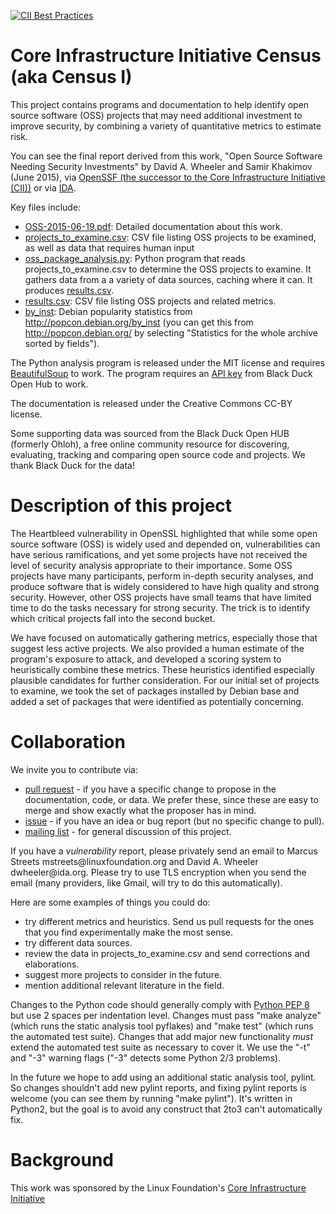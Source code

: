[![CII Best Practices](https://bestpractices.coreinfrastructure.org/projects/428/badge)](https://bestpractices.coreinfrastructure.org/projects/428)

# Core Infrastructure Initiative Census (aka Census I)

This project contains programs and documentation to help identify
open source software (OSS) projects that may need additional investment
to improve security, by combining a variety of quantitative metrics
to estimate risk.

You can see the final report derived from this work,
"Open Source Software Needing Security Investments"
by David A. Wheeler and Samir Khakimov (June 2015), via
<a href="https://openssf.org/resources/census-i-whitepaper-open-source-software-needing-security-investments/">OpenSSF
(the successor to the Core Infrastructure Initiative (CII))</a> or via
<a href="https://www.ida.org/research-and-publications/publications/all/o/op/open-source-software-projects-needing-security-investments">IDA</a>.

Key files include:

* [OSS-2015-06-19.pdf](OSS-2015-06-19.pdf): Detailed documentation about this work.
* [projects_to_examine.csv](projects_to_examine.csv): CSV file listing OSS projects to be examined, as well as data that requires human input
* [oss_package_analysis.py](oss_package_analysis.py): Python program that reads projects_to_examine.csv to determine the OSS projects to examine.  It gathers data from a a variety of data sources, caching where it can. It produces [results.csv](results.csv).
* [results.csv](results.csv): CSV file listing OSS projects and related metrics.
* [by_inst](by_inst): Debian popularity statistics from http://popcon.debian.org/by_inst (you can get this from http://popcon.debian.org/ by selecting "Statistics for the whole archive sorted by fields").

The Python analysis program is released under the MIT license and requires [BeautifulSoup](http://www.crummy.com/software/BeautifulSoup/) to work. The program requires an [API key](https://github.com/blackducksw/ohloh_api#api-key) from Black Duck Open Hub to work.

The documentation is released under the Creative Commons CC-BY license.

Some supporting data was sourced from the Black Duck Open HUB (formerly Ohloh), a free online community resource for discovering, evaluating, tracking and comparing open source code and projects.  We thank Black Duck for the data!

# Description of this project

The Heartbleed vulnerability in OpenSSL highlighted that while some open source
software (OSS) is widely used and depended on, vulnerabilities can have
serious ramifications, and yet some projects have not received the level of
security analysis appropriate to their importance. Some OSS projects have many
participants, perform in-depth security analyses, and produce software that is
widely considered to have high quality and strong security. However, other
OSS projects have small teams that have limited time to do the tasks necessary
for strong security. The trick is to identify which critical projects
fall into the second bucket.

We have focused on automatically gathering metrics, especially those that
suggest less active projects. We also provided a human estimate of the
program's exposure to attack, and developed a scoring system to heuristically
combine these metrics. These heuristics identified especially plausible
candidates for further consideration. For our initial set of projects to
examine, we took the set of packages installed by Debian base and added a set
of packages that were identified as potentially concerning.

# Collaboration

We invite you to contribute via:

* [pull request](https://github.com/linuxfoundation/cii-census/pulls) -
  if you have a specific change to propose in the documentation, code, or data.
  We prefer these, since these are easy to merge and show
  exactly what the proposer has in mind.
* [issue](https://github.com/linuxfoundation/cii-census/issues) -
  if you have an idea or bug report (but no specific change to pull).
* [mailing list](https://lists.coreinfrastructure.org/mailman/listinfo/cii-census) - for general discussion of this project.

If you have a *vulnerability* report, please privately send an email to
Marcus Streets mstreets&#64;linuxfoundation.org and
David A. Wheeler dwheeler&#64;ida.org.
Please try to use TLS encryption when you send the email
(many providers, like Gmail, will try to do this automatically).

Here are some examples of things you could do:

* try different metrics and heuristics. Send us pull
  requests for the ones that you find experimentally make the most sense.
* try different data sources.
* review the data in projects_to_examine.csv and send corrections and elaborations.
* suggest more projects to consider in the future.
* mention additional relevant literature in the field.

Changes to the Python code should generally comply with
[Python PEP 8](https://www.python.org/dev/peps/pep-0008/)
but use 2 spaces per indentation level.
Changes must pass "make analyze" (which runs the static analysis tool pyflakes)
and "make test" (which runs the automated test suite).
Changes that add major new functionality *must* extend the automated test
suite as necessary to cover it.
We use the "-t" and "-3" warning flags ("-3" detects some Python 2/3 problems).

In the future we hope to add using an additional static analysis tool,
pylint.  So changes shouldn't add new pylint reports,
and fixing pylint reports is welcome
(you can see them by running "make pylint").
It's written in Python2, but the goal is to avoid any construct that
2to3 can't automatically fix.

# Background

This work was sponsored by the Linux Foundation's [Core Infrastructure Initiative](https://www.coreinfrastructure.org/)
